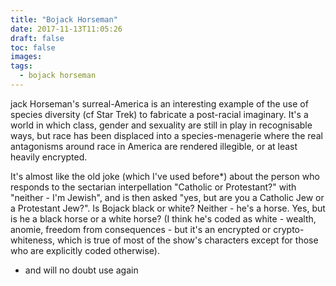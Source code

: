 ```yaml
---
title: "Bojack Horseman"
date: 2017-11-13T11:05:26
draft: false 
toc: false
images:
tags: 
  - bojack horseman
---
```

jack Horseman's surreal-America is an interesting example of the use of species diversity (cf Star Trek) to fabricate a post-racial imaginary. It's a world in which class, gender and sexuality are still in play in recognisable ways, but race has been displaced into a species-menagerie where the real antagonisms around race in America are rendered illegible, or at least heavily encrypted.

It's almost like the old joke (which I've used before*) about the person who responds to the sectarian interpellation "Catholic or Protestant?" with "neither - I'm Jewish", and is then asked "yes, but are you a Catholic Jew or a Protestant Jew?". Is Bojack black or white? Neither - he's a horse. Yes, but is he a black horse or a white horse? (I think he's coded as white - wealth, anomie, freedom from consequences - but it's an encrypted or crypto-whiteness, which is true of most of the show's characters except for those who are explicitly coded otherwise).

* and will no doubt use again


